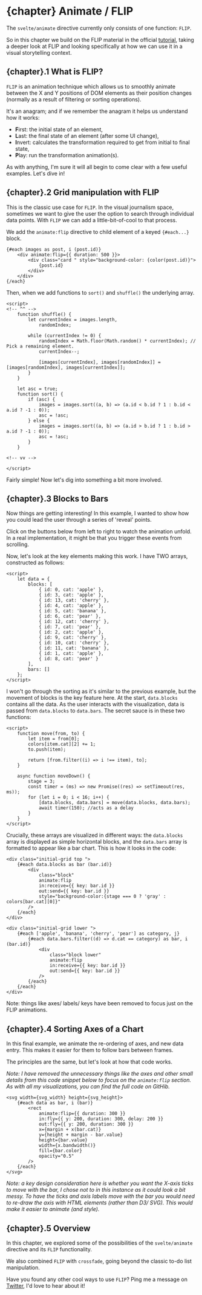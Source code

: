 <script>
export let chapter;
import FlipEntryBars from "$components/vss/08-FlipEntryBars.svelte"
import FlipGrid from "$components/vss/08-FlipGrid.svelte"
import FlipSortAxes from "$components/vss/08-FlipSortAxes.svelte"
</script>

# {chapter} Animate / FLIP

The `svelte/animate` directive currently only consists of one function: `FLIP`.

So in this chapter we build on the FLIP material in the official [tutorial](https://svelte.dev/tutorial/animate), taking a deeper look at FLIP and looking specifically at how we can use it in a visual storytelling context.

## {chapter}.1 What is FLIP?

`FLIP` is an animation technique which allows us to smoothly animate between the X and Y positions of DOM elements as their position changes (normally as a result of filtering or sorting operations).

It's an anagram; and if we remember the anagram it helps us understand how it works:

- **F**irst: the initial state of an element,
- **L**ast: the final state of an element (after some UI change),
- **I**nvert: calculates the transformation required to get from initial to final state,
- **P**lay: run the transformation animation(s).

As with anything, I'm sure it will all begin to come clear with a few useful examples. Let's dive in!

## {chapter}.2 Grid manipulation with FLIP

<FlipGrid/>

This is the classic use case for `FLIP`. In the visual journalism space, sometimes we want to give the user the option to search through individual data points. With `FLIP` we can add a little-bit-of-cool to that process.

We add the `animate:flip` directive to child element of a keyed `{#each...}` block.

```svelte
{#each images as post, i (post.id)}
	<div animate:flip={{ duration: 500 }}>
		<div class="card " style="background-color: {color(post.id)}">
			{post.id}
		</div>
	</div>
{/each}
```

Then, when we add functions to `sort()` and `shuffle()` the underlying array.

```svelte
<script>
<!-- ^^ -->
	function shuffle() {
		let currentIndex = images.length,
			randomIndex;

		while (currentIndex != 0) {
			randomIndex = Math.floor(Math.random() * currentIndex); // Pick a remaining element.
			currentIndex--;

			[images[currentIndex], images[randomIndex]] = [images[randomIndex], images[currentIndex]];
		}
	}

	let asc = true;
	function sort() {
		if (asc) {
			images = images.sort((a, b) => (a.id < b.id ? 1 : b.id < a.id ? -1 : 0));
			asc = !asc;
		} else {
			images = images.sort((a, b) => (a.id > b.id ? 1 : b.id > a.id ? -1 : 0));
			asc = !asc;
		}
	}

<!-- vv -->

</script>
```

Fairly simple! Now let's dig into something a bit more involved.

## {chapter}.3 Blocks to Bars

Now things are getting interesting! In this example, I wanted to show how you could lead the user through a series of 'reveal' points.

Click on the buttons below from left to right to watch the animation unfold. In a real implementation, it might be that you trigger these events from scrolling.

<FlipEntryBars/>

Now, let's look at the key elements making this work. I have TWO arrays, constructed as follows:

```svelte
<script>
	let data = {
		blocks: [
			{ id: 0, cat: 'apple' },
			{ id: 3, cat: 'apple' },
			{ id: 13, cat: 'cherry' },
			{ id: 4, cat: 'apple' },
			{ id: 5, cat: 'banana' },
			{ id: 6, cat: 'pear' },
			{ id: 12, cat: 'cherry' },
			{ id: 7, cat: 'pear' },
			{ id: 2, cat: 'apple' },
			{ id: 9, cat: 'cherry' },
			{ id: 10, cat: 'cherry' },
			{ id: 11, cat: 'banana' },
			{ id: 1, cat: 'apple' },
			{ id: 8, cat: 'pear' }
		],
		bars: []
	};
</script>
```

I won't go through the sorting as it's similar to the previous example, but the movement of blocks is the key feature here. At the start, `data.blocks` contains all the data. As the user interacts with the visualization, data is passed from `data.blocks` to `data.bars`. The secret sauce is in these two functions:

```svelte
<script>
	function move(from, to) {
		let item = from[0];
		colors[item.cat][2] += 1;
		to.push(item);

		return [from.filter((i) => i !== item), to];
	}

	async function moveDown() {
		stage = 3;
		const timer = (ms) => new Promise((res) => setTimeout(res, ms));
		for (let i = 0; i < 16; i++) {
			[data.blocks, data.bars] = move(data.blocks, data.bars);
			await timer(150); //acts as a delay
		}
	}
</script>
```

Crucially, these arrays are visualized in different ways: the `data.blocks` array is displayed as simple horizontal blocks, and the `data.bars` array is formatted to appear like a bar chart. This is how it looks in the code:

```svelte
<div class="initial-grid top ">
	{#each data.blocks as bar (bar.id)}
		<div
			class="block"
			animate:flip
			in:receive={{ key: bar.id }}
			out:send={{ key: bar.id }}
			style="background-color:{stage === 0 ? 'gray' : colors[bar.cat][0]}"
		/>
	{/each}
</div>

<div class="initial-grid lower ">
	{#each ['apple', 'banana', 'cherry', 'pear'] as category, j}
		{#each data.bars.filter((d) => d.cat == category) as bar, i (bar.id)}
			<div
				class="block lower"
				animate:flip
				in:receive={{ key: bar.id }}
				out:send={{ key: bar.id }}
			/>
		{/each}
	{/each}
</div>
```

Note: things like axes/ labels/ keys have been removed to focus just on the FLIP animations.

## {chapter}.4 Sorting Axes of a Chart

In this final example, we animate the re-ordering of axes, and new data entry. This makes it easier for them to follow bars between frames.

<FlipSortAxes/>

The principles are the same, but let's look at how that code works.

_Note: I have removed the unnecessary things like the axes and other small details from this code snippet below to focus on the `animate:flip` section. As with all my visualizations, you can find the full code on GitHib._

```svelte
<svg width={svg_width} height={svg_height}>
	{#each data as bar, i (bar)}
		<rect
			animate:flip={{ duration: 300 }}
			in:fly={{ y: 200, duration: 300, delay: 200 }}
			out:fly={{ y: 200, duration: 300 }}
			x={margin + x(bar.cat)}
			y={height + margin - bar.value}
			height={bar.value}
			width={x.bandwidth()}
			fill={bar.color}
			opacity="0.5"
		/>
	{/each}
</svg>
```

_Note: a key design consideration here is whether you want the X-axis ticks to move with the bar, I chose not to in this instance as it could look a bit messy. To have the ticks and axis labels move with the bar you would need to re-draw the axis with HTML elements (rather than D3/ SVG). This would make it easier to animate (and style)._

## {chapter}.5 Overview

In this chapter, we explored some of the possibilities of the `svelte/animate` directive and its `FLIP` functionality.

We also combined `FLIP` with `crossfade`, going beyond the classic to-do list manipulation.

Have you found any other cool ways to use `FLIP`? Ping me a message on [Twitter](http://twitter.com/visualsvelte), I'd love to hear about it!
